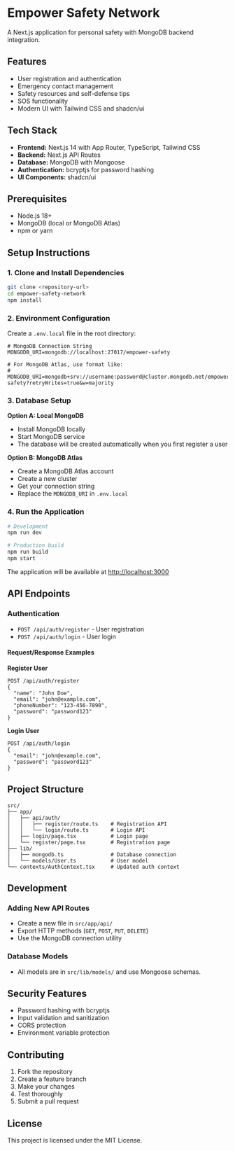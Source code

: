 # Empower Safety Network

A Next.js application for personal safety with MongoDB backend integration.

## Features
- User registration and authentication
- Emergency contact management
- Safety resources and self-defense tips
- SOS functionality
- Modern UI with Tailwind CSS and shadcn/ui

## Tech Stack
- **Frontend:** Next.js 14 with App Router, TypeScript, Tailwind CSS
- **Backend:** Next.js API Routes
- **Database:** MongoDB with Mongoose
- **Authentication:** bcryptjs for password hashing
- **UI Components:** shadcn/ui

## Prerequisites
- Node.js 18+
- MongoDB (local or MongoDB Atlas)
- npm or yarn

## Setup Instructions

### 1. Clone and Install Dependencies
```bash
git clone <repository-url>
cd empower-safety-network
npm install
```

### 2. Environment Configuration
Create a `.env.local` file in the root directory:

```env
# MongoDB Connection String
MONGODB_URI=mongodb://localhost:27017/empower-safety

# For MongoDB Atlas, use format like:
# MONGODB_URI=mongodb+srv://username:password@cluster.mongodb.net/empower-safety?retryWrites=true&w=majority
```

### 3. Database Setup
**Option A: Local MongoDB**
- Install MongoDB locally
- Start MongoDB service
- The database will be created automatically when you first register a user

**Option B: MongoDB Atlas**
- Create a MongoDB Atlas account
- Create a new cluster
- Get your connection string
- Replace the `MONGODB_URI` in `.env.local`

### 4. Run the Application
```bash
# Development
npm run dev

# Production build
npm run build
npm start
```
The application will be available at [http://localhost:3000](http://localhost:3000)

## API Endpoints

### Authentication
- `POST /api/auth/register` - User registration
- `POST /api/auth/login` - User login

#### Request/Response Examples

**Register User**
```http
POST /api/auth/register
{
  "name": "John Doe",
  "email": "john@example.com",
  "phoneNumber": "123-456-7890",
  "password": "password123"
}
```

**Login User**
```http
POST /api/auth/login
{
  "email": "john@example.com",
  "password": "password123"
}
```

## Project Structure
```
src/
├── app/
│   ├── api/auth/
│   │   ├── register/route.ts    # Registration API
│   │   └── login/route.ts       # Login API
│   ├── login/page.tsx           # Login page
│   └── register/page.tsx        # Registration page
├── lib/
│   ├── mongodb.ts               # Database connection
│   └── models/User.ts           # User model
└── contexts/AuthContext.tsx     # Updated auth context
```

## Development

### Adding New API Routes
- Create a new file in `src/app/api/`
- Export HTTP methods (`GET`, `POST`, `PUT`, `DELETE`)
- Use the MongoDB connection utility

### Database Models
- All models are in `src/lib/models/` and use Mongoose schemas.

## Security Features
- Password hashing with bcryptjs
- Input validation and sanitization
- CORS protection
- Environment variable protection

## Contributing
1. Fork the repository
2. Create a feature branch
3. Make your changes
4. Test thoroughly
5. Submit a pull request

## License
This project is licensed under the MIT License.
